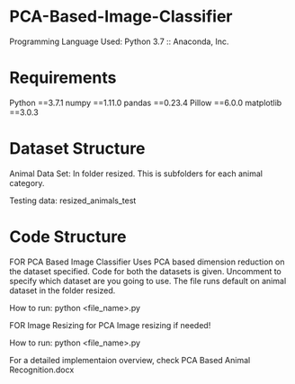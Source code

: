 # PCA-Based-Image-Classifier

Programming Language Used: Python 3.7 :: Anaconda, Inc.

# Requirements

Python ==3.7.1
numpy ==1.11.0
pandas ==0.23.4
Pillow ==6.0.0
matplotlib ==3.0.3

# Dataset Structure

Animal Data Set:
	In folder resized. This is subfolders for each animal category.

Testing data:
	resized_animals_test

# Code Structure


FOR PCA Based Image Classifier
Uses PCA based dimension reduction on the dataset specified. Code for both the  datasets is given. Uncomment to specify which dataset are you going to use. The file runs default on animal dataset in the folder resized.

How to run:
	python <file_name>.py


FOR Image Resizing for PCA
Image resizing if needed!

How to run:
	python <file_name>.py

For a detailed implementaion overview, check PCA Based Animal Recognition.docx
